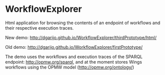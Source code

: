 # WorkflowExplorer
Html application for browsing the contents of an endpoint of workflows and their respective execution traces.

New demo: http://dgarijo.github.io/WorkflowExplorer/thirdPrototype/html/

Old demo: http://dgarijo.github.io/WorkflowExplorer/firstPrototype/

The demo uses the workflows and execution traces of the SPARQL endpoint: http://opmw.org/sparql, and at the moment stores Wings workflows using the OPMW model (http://opmw.org/ontology/)
